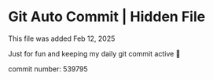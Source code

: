 # Git Auto Commit | Hidden File

This file was added Feb 12, 2025

Just for fun and keeping my daily git commit active 🤪

commit number: 539795
